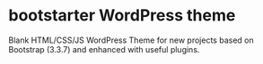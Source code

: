 # bootstarter WordPress theme

Blank HTML/CSS/JS WordPress Theme for new projects based on Bootstrap (3.3.7) and enhanced with useful plugins.
